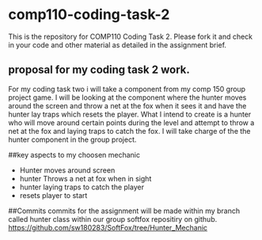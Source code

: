# comp110-coding-task-2

This is the repository for COMP110 Coding Task 2.
Please fork it and check in your code and other material as detailed in the assignment brief.

## proposal for my coding task 2 work.

For my coding task two i will take a component from my comp 150 group project game. I will be looking at the component where the hunter moves around the screen and throw a net at the fox when it sees it and have the hunter lay traps which resets the player. What I intend to create is a hunter who will move around certain points during the level and attempt to throw a net at the fox and laying traps to catch the fox. I will take charge of the the hunter component in the group project.

##key aspects to my choosen mechanic
- Hunter moves around screen
- hunter Throws a net at fox when in sight
- hunter laying traps to catch the player
- resets player to start


##Commits
commits for the assignment will be made within my branch called hunter class within our group softfox repositiry on github.
https://github.com/sw180283/SoftFox/tree/Hunter_Mechanic
